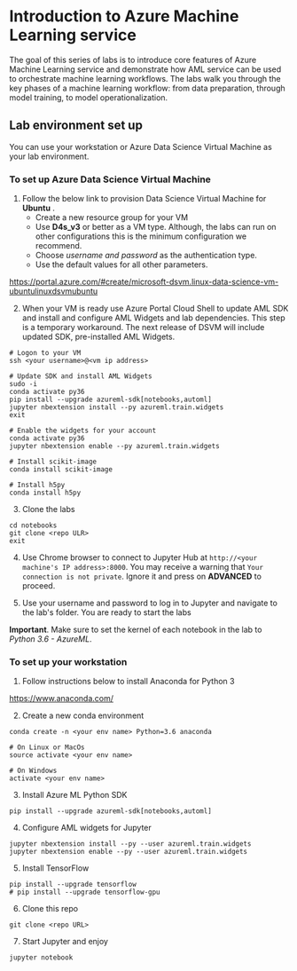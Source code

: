 # Introduction to Azure Machine Learning service
The goal of this series of labs is to introduce core features of Azure Machine Learning service and demonstrate how AML service can be used to orchestrate machine learning workflows. The labs  walk you through the key phases of a machine learning workflow: from data preparation, through model training, to model operationalization.


## Lab environment set up

You can use your workstation or Azure Data Science Virtual Machine as your lab environment.

### To set up Azure Data Science Virtual Machine

1. Follow the below link to provision Data Science Virtual Machine for **Ubuntu** . 
   - Create a new resource group for your VM
   - Use **D4s_v3** or better as a VM type. Although, the labs can run on other configurations this is the minimum configuration we recommend. 
   - Choose *username and password* as the authentication type. 
   - Use the default values for all other parameters.

 https://portal.azure.com/#create/microsoft-dsvm.linux-data-science-vm-ubuntulinuxdsvmubuntu

2. When your VM is ready use Azure Portal Cloud Shell to update AML SDK and install and configure AML Widgets and lab dependencies. This step is a temporary workaround.
The next release of DSVM will include updated SDK, pre-installed AML Widgets.

```
# Logon to your VM
ssh <your username>@<vm ip address>

# Update SDK and install AML Widgets
sudo -i
conda activate py36 
pip install --upgrade azureml-sdk[notebooks,automl]
jupyter nbextension install --py azureml.train.widgets
exit

# Enable the widgets for your account
conda activate py36
jupyter nbextension enable --py azureml.train.widgets

# Install scikit-image
conda install scikit-image

# Install h5py
conda install h5py
```
3. Clone the labs
```
cd notebooks
git clone <repo ULR>
exit
```

4. Use Chrome browser to connect to Jupyter Hub at `http://<your machine's IP address>:8000`. 
You may receive a warning that `Your connection is not private`. Ignore it and press on **ADVANCED** to proceed.

5. Use your username and password to log in to Jupyter and navigate to the lab's folder. You are ready to start the labs


**Important**. Make sure to set the kernel of each notebook in the lab to *Python 3.6 - AzureML*.




### To set up your workstation

1. Follow instructions below to install Anaconda for Python 3

https://www.anaconda.com/

2. Create a new conda environment

```
conda create -n <your env name> Python=3.6 anaconda

# On Linux or MacOs
source activate <your env name>

# On Windows 
activate <your env name>
```

3. Install Azure ML Python SDK
```
pip install --upgrade azureml-sdk[notebooks,automl]
```

4. Configure AML widgets for Jupyter
```
jupyter nbextension install --py --user azureml.train.widgets
jupyter nbextension enable --py --user azureml.train.widgets
```

5. Install TensorFlow
```
pip install --upgrade tensorflow
# pip install --upgrade tensorflow-gpu
```

6. Clone this repo
```
git clone <repo URL>
```

7. Start Jupyter and enjoy
```
jupyter notebook
```











